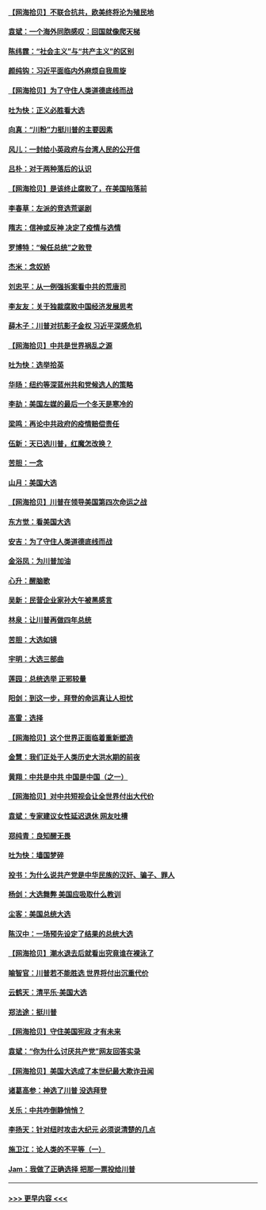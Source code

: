 #### [【网海拾贝】不联合抗共，欧美终将沦为殖民地](../pages/nsc993/n12565068.md?t=11220002) 
#### [袁斌：一个海外同胞感叹：回国就像爬天梯](../pages/nsc993/n12564986.md?t=11220002) 
#### [陈纬霆：“社会主义”与“共产主义”的区别](../pages/nsc993/n12562417.md?t=11220002) 
#### [颜纯钩：习近平面临内外麻烦自我周旋](../pages/nsc993/n12563356.md?t=11220002) 
#### [【网海拾贝】为了守住人类道德底线而战](../pages/nsc993/n12562542.md?t=11220002) 
#### [吐为快：正义必胜看大选](../pages/nsc993/n12561967.md?t=11220002) 
#### [向真：“川粉”力挺川普的主要因素](../pages/nsc993/n12560774.md?t=11220002) 
#### [风儿：一封给小英政府与台湾人民的公开信](../pages/nsc993/n12560581.md?t=11220002) 
#### [吕朴：对于两种落后的认识](../pages/nsc993/n12560492.md?t=11220002) 
#### [【网海拾贝】是该终止腐败了，在美国陷落前](../pages/nsc993/n12559936.md?t=11220002) 
#### [李春草：左派的竞选荒诞剧](../pages/nsc993/n12558380.md?t=11220002) 
#### [隋志：信神或反神 决定了疫情与选情](../pages/nsc993/n12558255.md?t=11220002) 
#### [罗博特：“候任总统”之败登](../pages/nsc993/n12558189.md?t=11220002) 
#### [杰米：念奴娇](../pages/nsc993/n12558174.md?t=11220002) 
#### [刘忠平：从一例强拆案看中共的荒唐司](../pages/nsc993/n12558036.md?t=11220002) 
#### [李友友：关于独裁腐败中国经济发展思考](../pages/nsc993/n12558004.md?t=11220002) 
#### [薛木子：川普对抗影子金权 习近平深感危机](../pages/nsc993/n12557342.md?t=11220002) 
#### [【网海拾贝】中共是世界祸乱之源](../pages/nsc993/n12555353.md?t=11220002) 
#### [吐为快：选举拾英](../pages/nsc993/n12555041.md?t=11220002) 
#### [华旸：纽约等深蓝州共和党候选人的策略](../pages/nsc993/n12554309.md?t=11220002) 
#### [李劼：美国左媒的最后一个冬天是寒冷的](../pages/nsc993/n12552947.md?t=11220002) 
#### [梁鸣：再论中共政府的疫情赔偿责任](../pages/nsc993/n12553012.md?t=11220002) 
#### [伍新：天已选川普，红魔怎改换？](../pages/nsc993/n12552970.md?t=11220002) 
#### [苦胆：一念](../pages/nsc993/n12552957.md?t=11220002) 
#### [山月：美国大选](../pages/nsc993/n12552446.md?t=11220002) 
#### [【网海拾贝】川普在领导美国第四次命运之战](../pages/nsc993/n12551973.md?t=11220002) 
#### [东方觉：看美国大选](../pages/nsc993/n12551647.md?t=11220002) 
#### [安吉：为了守住人类道德底线而战](../pages/nsc993/n12551111.md?t=11220002) 
#### [金浴凤：为川普加油](../pages/nsc993/n12551085.md?t=11220002) 
#### [心升：醒脑歌](../pages/nsc993/n12550984.md?t=11220002) 
#### [吴新：民营企业家孙大午被黑感言](../pages/nsc993/n12550656.md?t=11220002) 
#### [林泉：让川普再做四年总统](../pages/nsc993/n12550640.md?t=11220002) 
#### [苦胆：大选如镜](../pages/nsc993/n12550630.md?t=11220002) 
#### [宇明：大选三部曲](../pages/nsc993/n12550603.md?t=11220002) 
#### [莲园：总统选举 正邪较量](../pages/nsc993/n12550594.md?t=11220002) 
#### [阳剑：到这一步，拜登的命运真让人担忧](../pages/nsc993/n12549093.md?t=11220002) 
#### [高雷：选择](../pages/nsc993/n12549087.md?t=11220002) 
#### [【网海拾贝】这个世界正面临着重新塑造](../pages/nsc993/n12548326.md?t=11220002) 
#### [金慧：我们正处于人类历史大洪水期的前夜](../pages/nsc993/n12547914.md?t=11220002) 
#### [黄翔：中共是中共 中国是中国（之一）](../pages/nsc993/n12547576.md?t=11220002) 
#### [【网海拾贝】对中共短视会让全世界付出大代价](../pages/nsc993/n12546043.md?t=11220002) 
#### [袁斌：专家建议女性延迟退休 网友吐槽](../pages/nsc993/n12545424.md?t=11220002) 
#### [郑纯青：良知醒无畏](../pages/nsc993/n12545394.md?t=11220002) 
#### [吐为快：墙国梦碎](../pages/nsc993/n12545309.md?t=11220002) 
#### [投书：为什么说共产党是中华民族的汉奸、骗子、罪人](../pages/nsc993/n12545089.md?t=11220002) 
#### [杨剑：大选舞弊 美国应吸取什么教训](../pages/nsc993/n12543937.md?t=11220002) 
#### [尘客：美国总统大选](../pages/nsc993/n12543828.md?t=11220002) 
#### [陈汉中：一场预先设定了结果的总统大选](../pages/nsc993/n12543564.md?t=11220002) 
#### [【网海拾贝】潮水退去后就看出究竟谁在裸泳了](../pages/nsc993/n12543321.md?t=11220002) 
#### [喻智官：川普若不能胜选 世界将付出沉重代价](../pages/nsc993/n12541352.md?t=11220002) 
#### [云鹤天：清平乐‧美国大选](../pages/nsc993/n12540916.md?t=11220002) 
#### [郑法途：挺川普](../pages/nsc993/n12540898.md?t=11220002) 
#### [【网海拾贝】守住美国宪政 才有未来](../pages/nsc993/n12540423.md?t=11220002) 
#### [袁斌：“你为什么讨厌共产党”网友回答实录](../pages/nsc993/n12540208.md?t=11220002) 
#### [【网海拾贝】美国大选成了本世纪最大欺诈丑闻](../pages/nsc993/n12538029.md?t=11220002) 
#### [诸葛高参：神选了川普 没选拜登](../pages/nsc993/n12537664.md?t=11220002) 
#### [关乐：中共咋倒静悄悄？](../pages/nsc993/n12537615.md?t=11220002) 
#### [李扬天：针对纽时攻击大纪元 必须说清楚的几点](../pages/nsc993/n12536001.md?t=11220002) 
#### [施卫江：论人类的不平等（一）](../pages/nsc993/n12535700.md?t=11220002) 
#### [Jam：我做了正确选择 把那一票投给川普](../pages/nsc993/n12535743.md?t=11220002) 

----
#### [ >>> 更早内容 <<< ](../indexes/nsc993-earlier.md)
